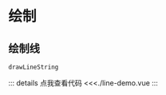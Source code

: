 # 绘制

<script setup>
import LineDemo from './line-demo.vue';
</script>

## 绘制线

`drawLineString`

<LineDemo />
::: details 点我查看代码
<<<./line-demo.vue
:::
